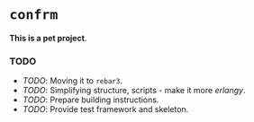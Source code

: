 # `confrm`

**This is a pet project**.

### TODO

- *TODO*: Moving it to `rebar3`.
- *TODO*: Simplifying structure, scripts - make it more *erlangy*.
- *TODO*: Prepare building instructions.
- *TODO*: Provide test framework and skeleton.
